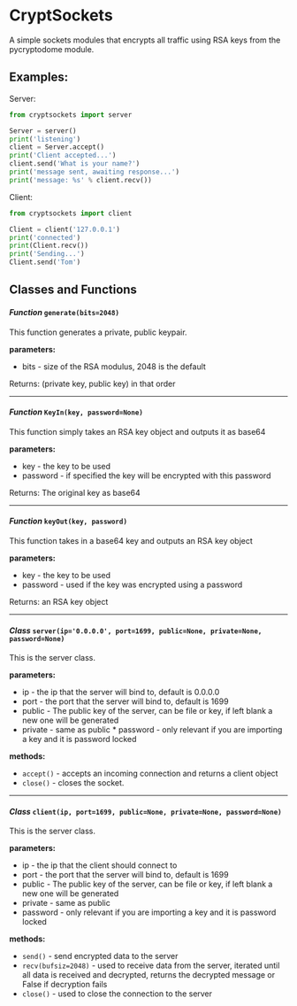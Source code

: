 # CryptSockets

A simple sockets modules that encrypts all traffic using RSA keys from the pycryptodome module.


## Examples:

Server:

```python
from cryptsockets import server

Server = server()
print('listening')
client = Server.accept()
print('Client accepted...')
client.send('What is your name?')
print('message sent, awaiting response...')
print('message: %s' % client.recv())
```

Client:

```python
from cryptsockets import client

Client = client('127.0.0.1')
print('connected')
print(Client.recv())
print('Sending...')
Client.send('Tom')
```

## Classes and Functions

#### *Function* `generate(bits=2048)`

   This function generates a private, public keypair.
  
   **parameters:**   
   * bits - size of the RSA modulus, 2048 is the default
  
   Returns: (private key, public key) in that order
   <hr>
   
#### *Function* `KeyIn(key, password=None)`

   This function simply takes an RSA key object and outputs it as base64
   
   **parameters:**
   * key - the key to be used
   * password - if specified the key will be encrypted with this password
   
   Returns: The original key as base64
   
   <hr>
   
#### *Function* `keyOut(key, password)`

   This function takes in a base64 key and outputs an RSA key object
   
   **parameters:**
   * key - the key to be used
   * password - used if the key was encrypted using a password
   
   Returns: an RSA key object

   <hr>
   
#### *Class* `server(ip='0.0.0.0', port=1699, public=None, private=None, password=None)`

   This is the server class.
  
   **parameters:**
   * ip - the ip that the server will bind to, default is 0.0.0.0
   * port - the port that the server will bind to, default is 1699
   * public - The public key of the server, can be file or key, if left blank a new one will be generated
   * private - same as public
    * password - only relevant if you are importing a key and it is password locked

   **methods:**
   * `accept()` - accepts an incoming connection and returns a client object
   * `close()` - closes the socket.
   <hr>
  
#### *Class* `client(ip, port=1699, public=None, private=None, password=None)`

   This is the server class.
  
   **parameters:**
   * ip - the ip that the client should connect to
   * port - the port that the server will bind to, default is 1699
   * public - The public key of the server, can be file or key, if left blank a new one will be generated
   * private - same as public
   * password - only relevant if you are importing a key and it is password locked

   **methods:**
   * `send()` - send encrypted data to the server
   * `recv(bufsiz=2048)` - used to receive data from the server, iterated until all data is received and decrypted, returns the decrypted message or False if decryption fails
   * `close()` - used to close the connection to the server
